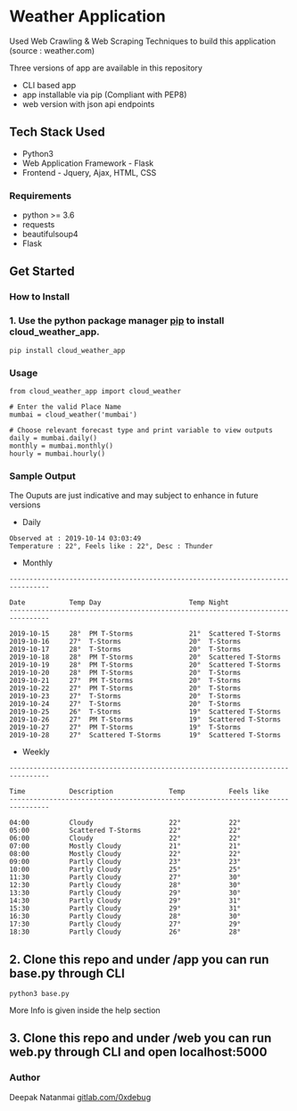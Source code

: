 # Weather Application

Used Web Crawling & Web Scraping Techniques to build this application (source : weather.com)

Three versions of app are available in this repository
- CLI based app
- app installable via pip (Compliant with PEP8)
- web version with json api endpoints

## Tech Stack Used
- Python3
- Web Application Framework - Flask
- Frontend - Jquery, Ajax, HTML, CSS

### Requirements

- python >= 3.6
- requests
- beautifulsoup4
- Flask

## Get Started

### How to Install

### 1. Use the python package manager [pip](https://pip.pypa.io/en/stable/) to install cloud_weather_app.

```
pip install cloud_weather_app
```

### Usage

```
from cloud_weather_app import cloud_weather

# Enter the valid Place Name
mumbai = cloud_weather('mumbai')

# Choose relevant forecast type and print variable to view outputs
daily = mumbai.daily()
monthly = mumbai.monthly()
hourly = mumbai.hourly()

```

### Sample Output
The Ouputs are just indicative and may subject to enhance in future versions

- Daily
```
Observed at : 2019-10-14 03:03:49
Temperature : 22°, Feels like : 22°, Desc : Thunder
```

- Monthly
```
--------------------------------------------------------------------------------

Date           Temp Day                      Temp Night
--------------------------------------------------------------------------------

2019-10-15     28°  PM T-Storms              21°  Scattered T-Storms
2019-10-16     27°  T-Storms                 20°  T-Storms
2019-10-17     28°  T-Storms                 20°  T-Storms
2019-10-18     28°  PM T-Storms              20°  Scattered T-Storms
2019-10-19     28°  PM T-Storms              20°  Scattered T-Storms
2019-10-20     28°  PM T-Storms              20°  T-Storms
2019-10-21     27°  PM T-Storms              20°  T-Storms
2019-10-22     27°  PM T-Storms              20°  T-Storms
2019-10-23     27°  T-Storms                 20°  T-Storms
2019-10-24     27°  T-Storms                 20°  T-Storms
2019-10-25     26°  T-Storms                 19°  Scattered T-Storms
2019-10-26     27°  PM T-Storms              19°  Scattered T-Storms
2019-10-27     27°  PM T-Storms              19°  T-Storms
2019-10-28     27°  Scattered T-Storms       19°  Scattered T-Storms
```

- Weekly
```
--------------------------------------------------------------------------------

Time           Description              Temp           Feels like
--------------------------------------------------------------------------------

04:00          Cloudy                   22°            22°
05:00          Scattered T-Storms       22°            22°
06:00          Cloudy                   22°            22°
07:00          Mostly Cloudy            21°            21°
08:00          Mostly Cloudy            22°            22°
09:00          Partly Cloudy            23°            23°
10:00          Partly Cloudy            25°            25°
11:30          Partly Cloudy            27°            30°
12:30          Partly Cloudy            28°            30°
13:30          Partly Cloudy            29°            30°
14:30          Partly Cloudy            29°            31°
15:30          Partly Cloudy            29°            31°
16:30          Partly Cloudy            28°            30°
17:30          Partly Cloudy            27°            29°
18:30          Partly Cloudy            26°            28°
```


## 2. Clone this repo and under /app you can run base.py through CLI
```
python3 base.py
```
More Info is given inside the help section

## 3. Clone this repo and under /web you can run web.py through CLI and open localhost:5000




### Author
Deepak Natanmai [gitlab.com/0xdebug](https://gitlab.com/0xdebug)